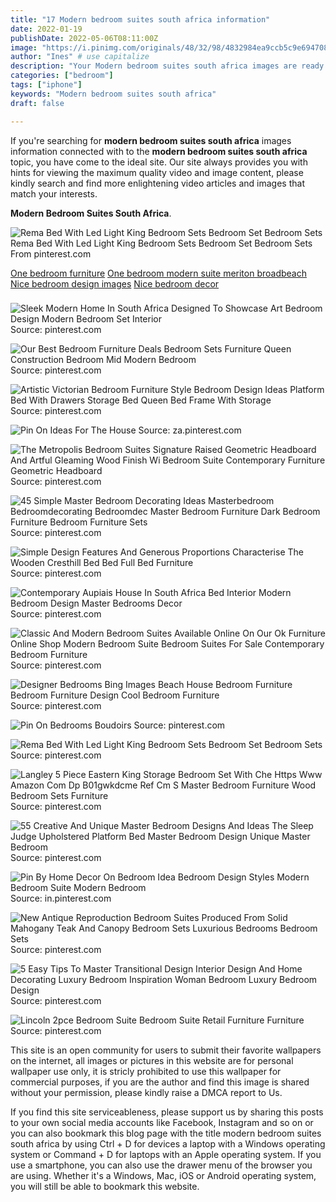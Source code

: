 ```yaml
---
title: "17 Modern bedroom suites south africa information"
date: 2022-01-19
publishDate: 2022-05-06T08:11:00Z
image: "https://i.pinimg.com/originals/48/32/98/4832984ea9ccb5c9e694708979f7b6f8.jpg"
author: "Ines" # use capitalize
description: "Your Modern bedroom suites south africa images are ready. Modern bedroom suites south africa are a topic that is being searched for and liked by netizens now. You can Find and Download the Modern bedroom suites south africa files here. Download all free photos and vectors."
categories: ["bedroom"]
tags: ["iphone"]
keywords: "Modern bedroom suites south africa"
draft: false

---
```


If you're searching for **modern bedroom suites south africa** images information connected with to the **modern bedroom suites south africa** topic, you have come to the ideal  site.  Our site always  provides you with  hints  for viewing  the maximum  quality video and image  content, please kindly search and find more enlightening video articles and images  that match your interests.

**Modern Bedroom Suites South Africa**. 

![Rema Bed With Led Light King Bedroom Sets Bedroom Set Bedroom Sets](https://i.pinimg.com/originals/e8/ce/e2/e8cee2e18fc4b18822d1b522b3321ac5.jpg "Rema Bed With Led Light King Bedroom Sets Bedroom Set Bedroom Sets")
Rema Bed With Led Light King Bedroom Sets Bedroom Set Bedroom Sets From pinterest.com

[One bedroom furniture](/one-bedroom-furniture/)
[One bedroom modern suite meriton broadbeach](/one-bedroom-modern-suite-meriton-broadbeach/)
[Nice bedroom design images](/nice-bedroom-design-images/)
[Nice bedroom decor](/nice-bedroom-decor/)



### 

 


![Sleek Modern Home In South Africa Designed To Showcase Art Bedroom Design Modern Bedroom Set Interior](https://i.pinimg.com/originals/38/0e/3a/380e3a6fda4da4973be56a9c714a5d0f.jpg "Sleek Modern Home In South Africa Designed To Showcase Art Bedroom Design Modern Bedroom Set Interior")
Source: pinterest.com

 

![Our Best Bedroom Furniture Deals Bedroom Sets Furniture Queen Construction Bedroom Mid Modern Bedroom](https://i.pinimg.com/originals/ed/b5/9f/edb59fd3e0c40c06b9ca70f6b3fbbaed.jpg "Our Best Bedroom Furniture Deals Bedroom Sets Furniture Queen Construction Bedroom Mid Modern Bedroom")
Source: pinterest.com

 

![Artistic Victorian Bedroom Furniture Style Bedroom Design Ideas Platform Bed With Drawers Storage Bed Queen Bed Frame With Storage](https://i.pinimg.com/originals/b9/c4/d1/b9c4d19973c8634d90006dc97f29ad7a.jpg "Artistic Victorian Bedroom Furniture Style Bedroom Design Ideas Platform Bed With Drawers Storage Bed Queen Bed Frame With Storage")
Source: pinterest.com

 

![Pin On Ideas For The House](https://i.pinimg.com/originals/44/f3/92/44f392e3da33478b55b10a257f01f243.jpg "Pin On Ideas For The House")
Source: za.pinterest.com

 

![The Metropolis Bedroom Suites Signature Raised Geometric Headboard And Artful Gleaming Wood Finish Wi Bedroom Suite Contemporary Furniture Geometric Headboard](https://i.pinimg.com/originals/2a/15/55/2a15555bede05874ddbae0963c496caa.png "The Metropolis Bedroom Suites Signature Raised Geometric Headboard And Artful Gleaming Wood Finish Wi Bedroom Suite Contemporary Furniture Geometric Headboard")
Source: pinterest.com

 

![45 Simple Master Bedroom Decorating Ideas Masterbedroom Bedroomdecorating Bedroomdec Master Bedroom Furniture Dark Bedroom Furniture Bedroom Furniture Sets](https://i.pinimg.com/736x/6e/fb/d5/6efbd56046b95fdf27beae02477f1496.jpg "45 Simple Master Bedroom Decorating Ideas Masterbedroom Bedroomdecorating Bedroomdec Master Bedroom Furniture Dark Bedroom Furniture Bedroom Furniture Sets")
Source: pinterest.com

 

![Simple Design Features And Generous Proportions Characterise The Wooden Cresthill Bed Bed Full Bed Furniture](https://i.pinimg.com/originals/64/76/6d/64766d9680f8cdb3db485108c4807ad6.jpg "Simple Design Features And Generous Proportions Characterise The Wooden Cresthill Bed Bed Full Bed Furniture")
Source: pinterest.com

 

![Contemporary Aupiais House In South Africa Bed Interior Modern Bedroom Design Master Bedrooms Decor](https://i.pinimg.com/originals/6f/3d/a7/6f3da7e5460ab098c1922f4c55805b33.jpg "Contemporary Aupiais House In South Africa Bed Interior Modern Bedroom Design Master Bedrooms Decor")
Source: pinterest.com

 

![Classic And Modern Bedroom Suites Available Online On Our Ok Furniture Online Shop Modern Bedroom Suite Bedroom Suites For Sale Contemporary Bedroom Furniture](https://i.pinimg.com/originals/06/bd/b1/06bdb1a12837b7dd78759a3b5485f542.jpg "Classic And Modern Bedroom Suites Available Online On Our Ok Furniture Online Shop Modern Bedroom Suite Bedroom Suites For Sale Contemporary Bedroom Furniture")
Source: pinterest.com

 

![Designer Bedrooms Bing Images Beach House Bedroom Furniture Bedroom Furniture Design Cool Bedroom Furniture](https://i.pinimg.com/736x/7f/71/d4/7f71d44558fd7a7d2dc0ea93fd649fba--bedroom-interior-design-bedroom-interiors.jpg "Designer Bedrooms Bing Images Beach House Bedroom Furniture Bedroom Furniture Design Cool Bedroom Furniture")
Source: pinterest.com

 

![Pin On Bedrooms Boudoirs](https://i.pinimg.com/originals/fa/ec/fd/faecfdfeac6b0502ca85d7da7dcabdbc.jpg "Pin On Bedrooms Boudoirs")
Source: pinterest.com

 

![Rema Bed With Led Light King Bedroom Sets Bedroom Set Bedroom Sets](https://i.pinimg.com/originals/e8/ce/e2/e8cee2e18fc4b18822d1b522b3321ac5.jpg "Rema Bed With Led Light King Bedroom Sets Bedroom Set Bedroom Sets")
Source: pinterest.com

 

![Langley 5 Piece Eastern King Storage Bedroom Set With Che Https Www Amazon Com Dp B01gwkdcme Ref Cm S Master Bedroom Furniture Wood Bedroom Sets Furniture](https://i.pinimg.com/originals/41/22/8d/41228d33669ad5c83aa3b694d743ad86.jpg "Langley 5 Piece Eastern King Storage Bedroom Set With Che Https Www Amazon Com Dp B01gwkdcme Ref Cm S Master Bedroom Furniture Wood Bedroom Sets Furniture")
Source: pinterest.com

 

![55 Creative And Unique Master Bedroom Designs And Ideas The Sleep Judge Upholstered Platform Bed Master Bedroom Design Unique Master Bedroom](https://i.pinimg.com/736x/af/d0/fd/afd0fd980ea08de5b68fced800d498b5.jpg "55 Creative And Unique Master Bedroom Designs And Ideas The Sleep Judge Upholstered Platform Bed Master Bedroom Design Unique Master Bedroom")
Source: pinterest.com

 

![Pin By Home Decor On Bedroom Idea Bedroom Design Styles Modern Bedroom Suite Modern Bedroom](https://i.pinimg.com/originals/4d/94/d9/4d94d9fcdc14982469fbc62197f93538.jpg "Pin By Home Decor On Bedroom Idea Bedroom Design Styles Modern Bedroom Suite Modern Bedroom")
Source: in.pinterest.com

 

![New Antique Reproduction Bedroom Suites Produced From Solid Mahogany Teak And Canopy Bedroom Sets Luxurious Bedrooms Bedroom Sets](https://i.pinimg.com/originals/33/24/46/332446851b308902a52a6adf8cba5b08.jpg "New Antique Reproduction Bedroom Suites Produced From Solid Mahogany Teak And Canopy Bedroom Sets Luxurious Bedrooms Bedroom Sets")
Source: pinterest.com

 

![5 Easy Tips To Master Transitional Design Interior Design And Home Decorating Luxury Bedroom Inspiration Woman Bedroom Luxury Bedroom Design](https://i.pinimg.com/736x/d2/3f/20/d23f20ba491e56c229f4026572ce0a23.jpg "5 Easy Tips To Master Transitional Design Interior Design And Home Decorating Luxury Bedroom Inspiration Woman Bedroom Luxury Bedroom Design")
Source: pinterest.com

 

![Lincoln 2pce Bedroom Suite Bedroom Suite Retail Furniture Furniture](https://i.pinimg.com/originals/48/32/98/4832984ea9ccb5c9e694708979f7b6f8.jpg "Lincoln 2pce Bedroom Suite Bedroom Suite Retail Furniture Furniture")
Source: pinterest.com

 

This site is an open community for users to submit their favorite wallpapers on the internet, all images or pictures in this website are for personal wallpaper use only, it is stricly prohibited to use this wallpaper for commercial purposes, if you are the author and find this image is shared without your permission, please kindly raise a DMCA report to Us.

If you find this site serviceableness, please support us by sharing this posts to your own social media accounts like Facebook, Instagram and so on or you can also bookmark this blog page with the title modern bedroom suites south africa by using Ctrl + D for devices a laptop with a Windows operating system or Command + D for laptops with an Apple operating system. If you use a smartphone, you can also use the drawer menu of the browser you are using. Whether it's a Windows, Mac, iOS or Android operating system, you will still be able to bookmark this website.
